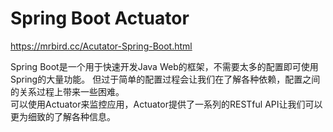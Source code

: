 # Spring Boot Actuator
<https://mrbird.cc/Acutator-Spring-Boot.html>

Spring Boot是一个用于快速开发Java Web的框架，不需要太多的配置即可使用Spring的大量功能。 
但过于简单的配置过程会让我们在了解各种依赖，配置之间的关系过程上带来一些困难。  
可以使用Actuator来监控应用，Actuator提供了一系列的RESTful API让我们可以更为细致的了解各种信息。